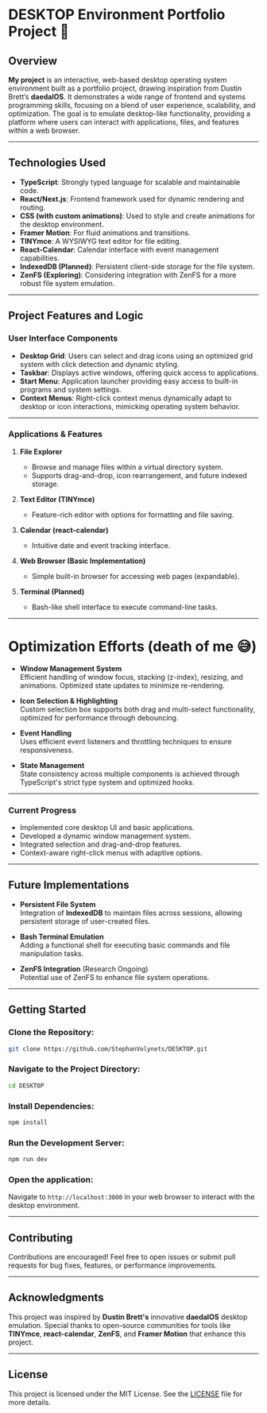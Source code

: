 # DESKTOP Environment Portfolio Project :floppy_disk:

## Overview

**My project** is an interactive, web-based desktop operating system environment built as a portfolio project, drawing inspiration from Dustin Brett’s **daedalOS**. It demonstrates a wide range of frontend and systems programming skills, focusing on a blend of user experience, scalability, and optimization. The goal is to emulate desktop-like functionality, providing a platform where users can interact with applications, files, and features within a web browser.

---

## Technologies Used

- **TypeScript**: Strongly typed language for scalable and maintainable code.
- **React/Next.js**: Frontend framework used for dynamic rendering and routing.
- **CSS (with custom animations)**: Used to style and create animations for the desktop environment.
- **Framer Motion**: For fluid animations and transitions.
- **TINYmce**: A WYSIWYG text editor for file editing.
- **React-Calendar**: Calendar interface with event management capabilities.
- **IndexedDB (Planned)**: Persistent client-side storage for the file system.
- **ZenFS (Exploring)**: Considering integration with ZenFS for a more robust file system emulation.

---

## Project Features and Logic

### User Interface Components

- **Desktop Grid**: Users can select and drag icons using an optimized grid system with click detection and dynamic styling.
- **Taskbar**: Displays active windows, offering quick access to applications.
- **Start Menu**: Application launcher providing easy access to built-in programs and system settings.
- **Context Menus**: Right-click context menus dynamically adapt to desktop or icon interactions, mimicking operating system behavior.

---

### Applications & Features

1. **File Explorer**  
   - Browse and manage files within a virtual directory system.
   - Supports drag-and-drop, icon rearrangement, and future indexed storage.

2. **Text Editor (TINYmce)**  
   - Feature-rich editor with options for formatting and file saving.

3. **Calendar (react-calendar)**  
   - Intuitive date and event tracking interface.

4. **Web Browser (Basic Implementation)**  
   - Simple built-in browser for accessing web pages (expandable).

5. **Terminal (Planned)**  
   - Bash-like shell interface to execute command-line tasks.

---

# Optimization Efforts (death of me :sweat_smile:)

- **Window Management System**  
   Efficient handling of window focus, stacking (z-index), resizing, and animations. Optimized state updates to minimize re-rendering.

- **Icon Selection & Highlighting**  
   Custom selection box supports both drag and multi-select functionality, optimized for performance through debouncing.

- **Event Handling**  
   Uses efficient event listeners and throttling techniques to ensure responsiveness.

- **State Management**  
   State consistency across multiple components is achieved through TypeScript's strict type system and optimized hooks.

---

### Current Progress

- Implemented core desktop UI and basic applications.
- Developed a dynamic window management system.
- Integrated selection and drag-and-drop features.
- Context-aware right-click menus with adaptive options.
  
---

## Future Implementations

- **Persistent File System**  
   Integration of **IndexedDB** to maintain files across sessions, allowing persistent storage of user-created files.

- **Bash Terminal Emulation**  
   Adding a functional shell for executing basic commands and file manipulation tasks.

- **ZenFS Integration** (Research Ongoing)  
   Potential use of ZenFS to enhance file system operations.

---

## Getting Started

### Clone the Repository:
```bash
git clone https://github.com/StephanVolynets/DESKTOP.git
```

### Navigate to the Project Directory:
```bash
cd DESKTOP
```

### Install Dependencies:
```bash
npm install
```

### Run the Development Server:
```bash
npm run dev
```

### Open the application:
Navigate to `http://localhost:3000` in your web browser to interact with the desktop environment.

---

## Contributing

Contributions are encouraged! Feel free to open issues or submit pull requests for bug fixes, features, or performance improvements.

---

## Acknowledgments

This project was inspired by **Dustin Brett's** innovative **daedalOS** desktop emulation. Special thanks to open-source communities for tools like **TINYmce**, **react-calendar**, **ZenFS**, and **Framer Motion** that enhance this project.

---

## License

This project is licensed under the MIT License. See the [LICENSE](LICENSE) file for more details.
